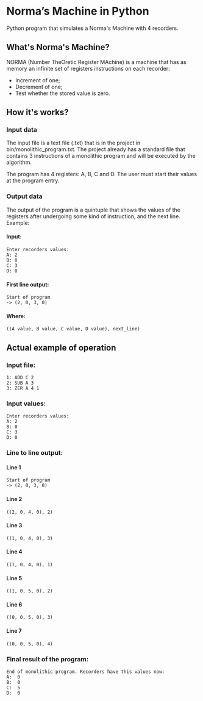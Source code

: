 # Norma’s Machine in Python

Python program that simulates a Norma's Machine with 4 recorders.

## What's Norma's Machine?

NORMA (Number TheOretic Register MAchine) is a machine that has as memory an infinite set of registers instructions on each recorder:

* Increment of one;
* Decrement of one;
* Test whether the stored value is zero.

## How it's works?

### Input data

The input file is a text file (.txt) that is in the project in bin/monolithic_program.txt. The project already has a standard file that
contains 3 instructions of a monolithic program and will be executed by the algorithm.

The program has 4 registers: A, B, C and D. The user must start their values at the program entry.

### Output data

The output of the program is a quintuple that shows the values of the registers after undergoing some kind of instruction, and the next line. Example:

#### Input:

```
Enter recorders values:
A: 2
B: 0
C: 3
D: 0
```

#### First line output:

```
Start of program
-> (2, 0, 3, 0)
```

#### Where:

```
((A value, B value, C value, D value), next_line)
```

## Actual example of operation

### Input file:

```
1: ADD C 2
2: SUB A 3
3: ZER A 4 1
```

### Input values:

```
Enter recorders values:
A: 2
B: 0
C: 3
D: 0
```

### Line to line output:

#### Line 1

```
Start of program
-> (2, 0, 3, 0)
```

#### Line 2

```
((2, 0, 4, 0), 2)

```

#### Line 3

```
((1, 0, 4, 0), 3)

```

#### Line 4

```
((1, 0, 4, 0), 1)

```

#### Line 5

```
((1, 0, 5, 0), 2)

```

#### Line 6

```
((0, 0, 5, 0), 3)
```

#### Line 7

```
((0, 0, 5, 0), 4)
```

### Final result of the program:

```
End of monolithic program. Recorders have this values now:
A:  0
B:  0
C:  5
D:  0
```
